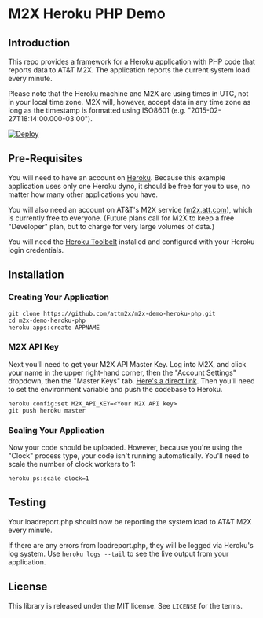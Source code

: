 # M2X Heroku PHP Demo


## Introduction

This repo provides a framework for a Heroku application with PHP code that reports data to AT&T M2X. The application reports the current system load every minute.

Please note that the Heroku machine and M2X are using times in UTC, not in your local time zone. M2X will, however, accept data in any time zone as long as the timestamp is formatted using ISO8601 (e.g. "2015-02-27T18:14:00.000-03:00").


[![Deploy](https://www.herokucdn.com/deploy/button.png)](https://heroku.com/deploy)

## Pre-Requisites

You will need to have an account on [Heroku](https://www.heroku.com/). Because this example application uses only one Heroku dyno, it should be free for you to use, no matter how many other applications you have.

You will also need an account on AT&amp;T's M2X service ([m2x.att.com](https://m2x.att.com)), which is currently free to everyone. (Future plans call for M2X to keep a free "Developer" plan, but to charge for very large volumes of data.)

You will need the [Heroku Toolbelt](https://toolbelt.heroku.com/) installed and configured with your Heroku login credentials.

## Installation

### Creating Your Application

```
git clone https://github.com/attm2x/m2x-demo-heroku-php.git
cd m2x-demo-heroku-php
heroku apps:create APPNAME
```

### M2X API Key

Next you'll need to get your M2X API Master Key. Log into M2X, and click your name in the upper right-hand corner, then the "Account Settings" dropdown, then the "Master Keys" tab. [Here's a direct link](https://m2x.att.com/account#master-keys). Then you'll need to set the environment variable and push the codebase to Heroku.

```
heroku config:set M2X_API_KEY=<Your M2X API key>
git push heroku master
```

### Scaling Your Application
Now your code should be uploaded. However, because you're using the "Clock" process type, your code isn't running automatically. You'll need to scale the number of clock workers to 1:

```
heroku ps:scale clock=1
```

## Testing

Your loadreport.php should now be reporting the system load to AT&T M2X every minute.

If there are any errors from loadreport.php, they will be logged via Heroku's log system. Use ```heroku logs --tail``` to see the live output from your application.

## License

This library is released under the MIT license. See ``LICENSE`` for the terms.
